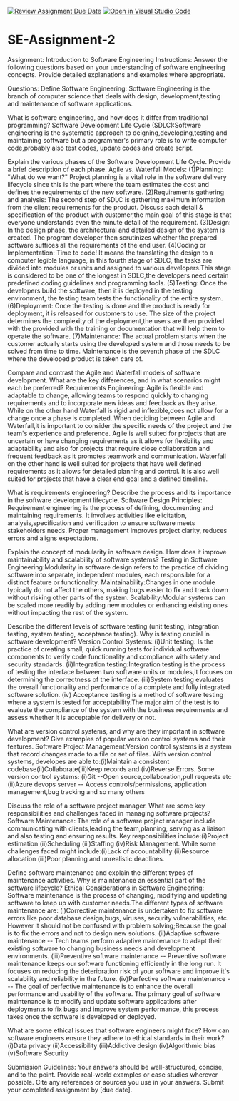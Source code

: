[![Review Assignment Due Date](https://classroom.github.com/assets/deadline-readme-button-24ddc0f5d75046c5622901739e7c5dd533143b0c8e959d652212380cedb1ea36.svg)](https://classroom.github.com/a/-ucQIGTc)
[![Open in Visual Studio Code](https://classroom.github.com/assets/open-in-vscode-718a45dd9cf7e7f842a935f5ebbe5719a5e09af4491e668f4dbf3b35d5cca122.svg)](https://classroom.github.com/online_ide?assignment_repo_id=15226040&assignment_repo_type=AssignmentRepo)
# SE-Assignment-2
Assignment: Introduction to Software Engineering
Instructions:
Answer the following questions based on your understanding of software engineering concepts. Provide detailed explanations and examples where appropriate.

Questions:
Define Software Engineering: Software Engineering is the branch of computer science that deals with design, development,testing and maintenance of software applications.


What is software engineering, and how does it differ from traditional programming?
Software Development Life Cycle (SDLC):Software engineering is the systematic approach to deigning,developing,testing and maintaining software but a programmer's primary role is to write computer code,probably also test codes, update codes and create script. 


Explain the various phases of the Software Development Life Cycle. Provide a brief description of each phase.
Agile vs. Waterfall Models:
(1)Planning: "What do we want?" Project planning is a vital role in the software delivery lifecycle since this is the part where the team estimates the cost and defines the requirements of the new software.
(2)Requirements gathering and analysis: The second step of SDLC is gathering maximum information from the client requirements for the product. Discuss each detail & specification of the product with customer,the main goal of this stage is that everyone understands even the minute detail of the requirement.
(3)Design: In the design phase, the architectural and detailed design of the system is created. The program developer then scrutinizes whether the prepared software suffices all the requirements of the end user.
(4)Coding or Implementation: Time to code! It means the translating the design to a computer legible language, in this fourth stage of SDLC, the tasks are divided into modules or units and assigned to various developers.This stage is considered to be one of the longest in SDLC,the developers need certain predefined coding guidelines and programming tools.
(5)Testing: Once the developers build the software, then it is deployed in the testing environment, the testing team tests the functionality of the entire system.
(6)Deployment: Once the testing is done and the product is ready for deployment, it is released for customers to use. The size of the project determines the complexity of the deployment,the users are then provided with the provided with the training or documentation that will help them to operate the software.
(7)Maintenance: The actual problem starts when the customer actually starts using the developed system and those needs to be solved from time to time. Maintenance is the seventh phase of the SDLC where the developed product is taken care of.


Compare and contrast the Agile and Waterfall models of software development. What are the key differences, and in what scenarios might each be preferred?
Requirements Engineering: Agile is flexible and adaptable to change, allowing teams to respond quickly to changing requirements and to incorporate new ideas and feedback as they arise. While on the other hand Waterfall is rigid and inflexible,does not allow for a change once a phase is completed. 
When deciding between Agile and Waterfall,it is important to consider the specific needs of the project and the team's experience and preference. Agile is well suited for projects that are uncertain or have changing requirements as it allows for flexibility and adaptability and also for projects that require close collaboration and frequent feedback as it promotes teamwork and communication. Waterfall on the other hand is well suited for projects that have well defined requirements as it allows for detailed planning and control. It is also well suited for projects that have a clear end goal and a defined timeline.


What is requirements engineering? Describe the process and its importance in the software development lifecycle.
Software Design Principles: Requirement engineering is the process of defining, documenting and maintaining requirements. It involves activities like elicitation, analysis,specification and verification to ensure software meets stakeholders needs. Proper management improves project clarity, reduces errors and aligns expectations.


Explain the concept of modularity in software design. How does it improve maintainability and scalability of software systems?
Testing in Software Engineering:Modularity in software design refers to the practice of dividing software into separate, independent modules, each responsible for a distinct feature or functionality. 
Maintainability:Changes in one module typically do not affect the others, making bugs easier to fix and track down without risking other parts of the system.
Scalability:Modular systems can be scaled more readily by adding new modules or enhancing existing ones without impacting the rest of the system.


Describe the different levels of software testing (unit testing, integration testing, system testing, acceptance testing). Why is testing crucial in software development?
Version Control Systems:
(i)Unit testing: Is the practice of creating small, quick running tests for individual software components to verify code functionality and compliance with safety and security standards.
(ii)Integration testing:Integration testing is the process of testing the interface between two software units or modules,it focuses on determining the correctness of the interface.
(iii)System testing evaluates the overall functionality and performance of a complete and fully integrated software solution.
(iv) Acceptance testing is a method of software testing where a system is tested for acceptability.The major aim of the test is to evaluate the compliance of the system with the business requirements and assess whether it is acceptable for delivery or not.


What are version control systems, and why are they important in software development? Give examples of popular version control systems and their features.
Software Project Management:Version control systems is a system that record changes made to a file or set of files. 
With version control systems, developes are able to:(i)Maintain a consistent codebase(ii)Collaborate(iii)Keep records and (iv)Reverse Errors.
Some version control systems:
(i)Git --Open source,collaboration,pull requests etc
(ii)Azure devops server -- Access controls/permissions, application management,bug tracking and so many others


Discuss the role of a software project manager. What are some key responsibilities and challenges faced in managing software projects?
Software Maintenance: The role of a software project manager include communicating with clients,leading the team,planning, serving as a liaison and also testing and ensuring results.
Key responsibilities include:(i)Project estimation (ii)Scheduling (iii)Staffing (iv)Risk Management. While some challenges faced might include:(i)Lack of accountability (ii)Resource allocation (iii)Poor planning and unrealistic deadlines.


Define software maintenance and explain the different types of maintenance activities. Why is maintenance an essential part of the software lifecycle?
Ethical Considerations in Software Engineering: Software maintenance is the process of changing, modifying and updating software to keep up with customer needs.The different types of software maintenance are:
(i)Corrective maintenance is undertaken to fix software errors like poor database design,bugs, viruses, security vulnerabilities, etc. However it should not be confused with problem solving;Because the goal is to fix the errors and not to design new solutions.
(ii)Adaptive software maintenance -- Tech teams perform adaptive maintenance to adapt their existing software to changing business needs and development environments.
(iii)Preventive software maintenance -- Preventive software maintenance keeps our software functioning efficiently in the long run. It focuses on reducing the deterioration risk of your software and improve it's scalability and reliability in the future.
(iv)Perfective software maintenance --- The goal of perfective maintenance is to enhance the overall performance and usability of the software.
The primary goal of software maintenance is to modify and update software applications after deployments to fix bugs and improve system performance, this process takes once the software is developed or deployed.


What are some ethical issues that software engineers might face? How can software engineers ensure they adhere to ethical standards in their work?
(i)Data privacy
(ii)Accessibility
(iii)Addictive design
(iv)Algorithmic bias
(v)Software Security



Submission Guidelines:
Your answers should be well-structured, concise, and to the point.
Provide real-world examples or case studies wherever possible.
Cite any references or sources you use in your answers.
Submit your completed assignment by [due date].
